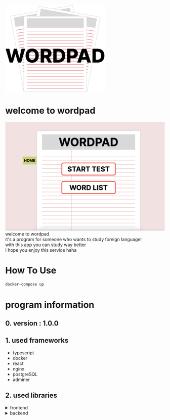 ![Github_Logo](./img/LOGO.png)

# welcome to wordpad

![Github_Logo](./img/wordpad.png)  
welcome to wordpad <br/>
it's a program for someone who wants to study foreign language! <br/>
with this app you can study way better <br/>
I hope you enjoy this service haha <br/>

# How To Use

```zsh
docker-compose up
```

# program information

## 0. version : 1.0.0

## 1. used frameworks

- typescript
- docker
- react
- nginx
- postgreSQL
- adminer

## 2. used libraries

<details>
  <summary>frontend</summary>

- redux
- react router dom
- styled components
- axios
- craco
- react hook form
- yup
- lodash
- uuid

</details>

<details>
  <summary>backend</summary>

- express

</details>
